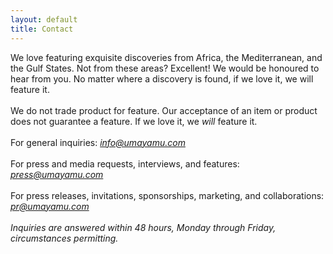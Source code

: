 ```yaml
---
layout: default
title: Contact
---
```



We love featuring exquisite discoveries from Africa, the Mediterranean, and the Gulf States. Not from these areas? Excellent! We would be honoured to hear from you. No matter where a discovery is found, if we love it, we will feature it.
<br />
<br />
We do not trade product for feature. Our acceptance of an item or product does not guarantee a feature. If we love it, we *will* feature it.
<br />
<br />
For general inquiries: *<info@umayamu.com>*
<br />
<br />
For press and media requests, interviews, and features: *<press@umayamu.com>*
<br />
<br />
For press releases, invitations, sponsorships, marketing, and collaborations: *<pr@umayamu.com>*
<br />
<br />
*Inquiries are answered within 48 hours, Monday through Friday, circumstances permitting.*
<br />
<br />
<br />
